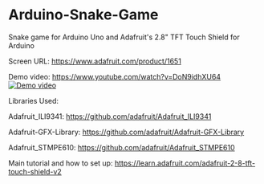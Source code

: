 # Arduino-Snake-Game
Snake game for Arduino Uno and Adafruit's 2.8" TFT Touch Shield for Arduino 

Screen URL: https://www.adafruit.com/product/1651

Demo video: https://www.youtube.com/watch?v=DoN9idhXU64
[![Demo video](https://img.youtube.com/vi/DoN9idhXU64/0.jpg)](https://www.youtube.com/watch?v=DoN9idhXU64)

Libraries Used:

  Adafruit_ILI9341: https://github.com/adafruit/Adafruit_ILI9341
  
  Adafruit-GFX-Library: https://github.com/adafruit/Adafruit-GFX-Library
  
  Adafruit_STMPE610: https://github.com/adafruit/Adafruit_STMPE610
  
Main tutorial and how to set up: https://learn.adafruit.com/adafruit-2-8-tft-touch-shield-v2
